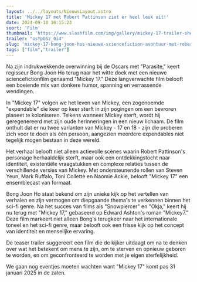 ```yaml
---
layout: ../../layouts/NieuwsLayout.astro
title: 'Mickey 17 met Robert Pattinson ziet er heel leuk uit!'
date: 2024-09-18 16:15:23
soort: 'Film'
thumbnail: 'https://www.slashfilm.com/img/gallery/mickey-17-trailer-shell-for-0917/mickey-17-looks-like-bonkers-fun-1726620438.jpg'
trailer: "osYpGSz_0i4"
slug: 'mickey-17-bong-joon-hos-nieuwe-sciencefiction-avontuur-met-robert-pattinson'
tags: ["film","trailer"]
---
```


Na zijn indrukwekkende overwinning bij de Oscars met "Parasite," keert regisseur Bong Joon Ho terug naar het witte doek met een nieuwe sciencefictionfilm genaamd "Mickey 17." Deze langverwachte film belooft een boeiende mix van donkere humor, spanning en verrassende wendingen. 

In "Mickey 17" volgen we het leven van Mickey, een zogenoemde "expendable" die keer op keer sterft in zijn pogingen om een bevroren planeet te koloniseren. Telkens wanneer Mickey sterft, wordt hij geregenereerd met zijn oude herinneringen in een nieuw lichaam. De film onthult dat er nu twee varianten van Mickey - 17 en 18 - zijn die proberen zich voor te doen als één persoon, aangezien meerdere expendables niet tegelijk mogen bestaan in deze wereld. 

Het verhaal belooft niet alleen actievolle scènes waarin Robert Pattinson's personage herhaaldelijk sterft, maar ook een ontdekkingstocht naar identiteit, existentiële vraagstukken en complexe relaties tussen de verschillende versies van Mickey. Met ondersteunende rollen van Steven Yeun, Mark Ruffalo, Toni Collette en Naomie Ackie, belooft "Mickey 17" een ensemblecast van formaat.

Bong Joon Ho staat bekend om zijn unieke kijk op het vertellen van verhalen en zijn vermogen om diepgaande thema's te verkennen binnen het sci-fi genre. Na het succes van films als "Snowpiercer" en "Okja," keert hij nu terug met "Mickey 17," gebaseerd op Edward Ashton's roman "Mickey7." Deze film markeert niet alleen Bong's terugkeer naar het internationale toneel en het sci-fi genre, maar belooft ook een frisse kijk op het concept van identiteit en menselijke ervaring.

De teaser trailer suggereert een film die de kijker uitdaagt om na te denken over wat het betekent om mens te zijn, om te sterven en opnieuw geboren te worden, en om geconfronteerd te worden met je eigen sterfelijkheid.

We gaan nog eventjes moeten wachten want "Mickey 17" komt pas 31 januari 2025 in de zalen.


